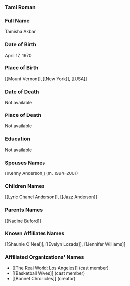 ### Tami Roman

### Full Name

Tamisha Akbar

### Date of Birth

April 17, 1970

### Place of Birth

[[Mount Vernon]], [[New York]], [[USA]]

### Date of Death

Not available

### Place of Death

Not available

### Education

Not available

### Spouses Names

[[Kenny Anderson]] (m. 1994–2001)

### Children Names

[[Lyric Chanel Anderson]], [[Jazz Anderson]]

### Parents Names

[[Nadine Buford]]

### Known Affiliates Names

[[Shaunie O'Neal]], [[Evelyn Lozada]], [[Jennifer Williams]]

### Affiliated Organizations' Names

- [[The Real World: Los Angeles]] (cast member)
- [[Basketball Wives]] (cast member)
- [[Bonnet Chronicles]] (creator)